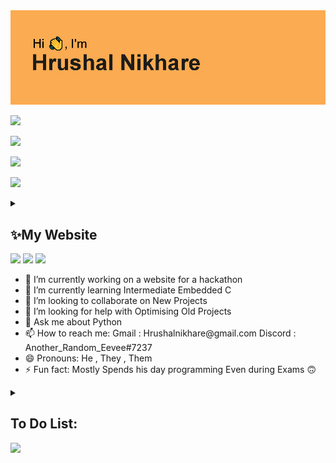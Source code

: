 <img src="header.png"/>

<img src="https://media.giphy.com/media/tDJfaLVF0gHV90lxZj/giphy.gif"></img>

<a href="https://hashnode.com/@ShinyEevee"><img src="https://img.shields.io/badge/Hashnode-12100E?style=for-the-badge&logo=Hashnode&logoColor=white"/></a>

<a href="https://www.linkedin.com/in/hrushal-nikhare-59255223b/"><img src="https://img.shields.io/badge/linkedin-%230077B5.svg?style=for-the-badge&logo=linkedin"/></a>

<a href="https://open.spotify.com/user/um092cahxmowdzqld3lmywcdp"><img src="https://img.shields.io/badge/Spotify-1ED760?style=for-the-badge&logo=spotify&logoColor=white"/></a>

<details>
    <summary><b><h2>✨My Website</h2></b></summary>
    <h4>https://hrushal-nikhare.vercel.app/</h4>
</details>
<img src="https://github-readme-streak-stats.herokuapp.com/?user=Hrushal-Nikhare&theme=tokyonight"/>
<img src="https://github-readme-stats.vercel.app/api/top-langs?username=Hrushal-Nikhare&theme=tokyonight"/>
<img src="https://github-readme-stats.vercel.app/api?username=Hrushal-Nikhare&show_icons=true&theme=tokyonight"/>
<ul>
<li> 🔭 I’m currently working on a website for a hackathon
<li> 🌱 I’m currently learning Intermediate Embedded C
<li> 👯 I’m looking to collaborate on New Projects
<li> 🤔 I’m looking for help with Optimising Old Projects
<li> 💬 Ask me about Python
<li> 📫 How to reach me: Gmail : Hrushalnikhare@gmail.com Discord : Another_Random_Eevee#7237
<li> 😄 Pronouns: He , They , Them
<li> ⚡ Fun fact: Mostly Spends his day programming Even during Exams 🙃
</ul>
<details>
<summary><b><h2>To Do List:</h2></b></summary>
<ul>
<li> 📽 Projects Sub-Page On CV Website
<li> 🌲 Natural Resources Hack-a-thon Website
<li> 🤖 Dank Universe Bot (AKA : Adelyn)
<li> 👨‍🎓 Studies OFC
</ul>
</details>
<img src="https://readme-jokes.vercel.app/api"/>
